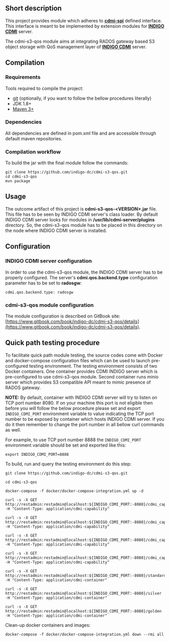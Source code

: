 ## Short description

This project provides module which adheres to [**cdmi-spi**](https://github.com/indigo-dc/cdmi-spi) defined interface. This interface is meant to be implemented by extension modules for [**INDIGO CDMI**](https://github.com/indigo-dc/cdmi) server.

The cdmi-s3-qos module aims at integrating RADOS gateway based S3 object storage with QoS management layer of [**INDIGO CDMI**](https://github.com/indigo-dc/cdmi) server.

## Compilation

### Requirements

Tools required to compile the project:

* [git](https://git-scm.com/) (optionally, if you want to follow the bellow procedures literally)
* JDK 1.8+
* [Maven 3+](https://maven.apache.org/)

### Dependencies

All dependencies are defined in pom.xml file and are accessible through default maven repositories.

### Compilation workflow

To build the jar with the final module follow the commands: 

```
git clone https://github.com/indigo-dc/cdmi-s3-qos.git
cd cdmi-s3-qos
mvn package
```

## Usage

The outcome artifact of this project is **cdmi-s3-qos-\<VERSION\>.jar** file. This file has to be seen by INDIGO CDMI server's class loader. By default INDIGO CDMI server looks for modules in **/usr/lib/cdmi-server/plugins** directory. So, the cdmi-s3-qos module has to be placed in this directory on the node where INDIGO CDMI server is installed.

## Configuration

### INDIGO CDMI server configuration

In order to use the cdmi-s3-qos module, the INDIGO CDMI server has to be properly configured. The server's **cdmi.qos.backend.type** configuration parameter has to be set to **radosgw**:

```
cdmi.qos.backend.type: radosgw
```

### cdmi-s3-qos module configuration

The module configuration is described on GitBook site: [https://www.gitbook.com/book/indigo-dc/cdmi-s3-qos/details](https://www.gitbook.com/book/indigo-dc/cdmi-s3-qos/details).

## Quick path testing procedure

To facilitate quick path module testing, the source codes come with Docker and docker-compose configuration files which can be used to launch pre-configured testing environment. The testing environment consists of two Docker containers. One container provides  CDMI INDIGO server which is pre-configured to use cdmi-s3-qos module. Second container runs minio server which provides S3 compatible API meant to mimic presence of RADOS gateway.    

**NOTE:** By default, container with INDIGO CDMI server will try to listen on TCP port number 8080. If on your machine this port is not eligible then before you will follow the below procedure please set and export `INDIGO_CDMI_PORT` environment variable to value indicating the TCP port number to be exposed by container which hosts INDIGO CDMI server. If you do it then remember to change the port number in all bellow curl commands as well.

For example, to use TCP port number 8888 the `INDIGO_CDMI_PORT` environment variable should be set and exported like this:

```
export INDIGO_CDMI_PORT=8888
```

To build, run and query the testing environment do this step:

```
git clone https://github.com/indigo-dc/cdmi-s3-qos.git

cd cdmi-s3-qos

docker-compose -f docker/docker-compose-integration.yml up -d

curl -s -X GET http://restadmin:restadmin@localhost:${INDIGO_CDMI_PORT:-8080}/cdmi_capabilities/container -H "Content-Type: application/cdmi-capability"

curl -s -X GET http://restadmin:restadmin@localhost:${INDIGO_CDMI_PORT:-8080}/cdmi_capabilities/container/ContainerProfile1  -H "Content-Type: application/cdmi-capability"

curl -s -X GET http://restadmin:restadmin@localhost:${INDIGO_CDMI_PORT:-8080}/cdmi_capabilities/container/ContainerProfile2 -H "Content-Type: application/cdmi-capability"

curl -s -X GET http://restadmin:restadmin@localhost:${INDIGO_CDMI_PORT:-8080}/cdmi_capabilities/container/ContainerProfile3 -H "Content-Type: application/cdmi-capability"

curl -s -X GET http://restadmin:restadmin@localhost:${INDIGO_CDMI_PORT:-8080}/standard -H "Content-Type: application/cdmi-container"

curl -s -X GET http://restadmin:restadmin@localhost:${INDIGO_CDMI_PORT:-8080}/silver -H "Content-Type: application/cdmi-container"

curl -s -X GET http://restadmin:restadmin@localhost:${INDIGO_CDMI_PORT:-8080}/golden -H "Content-Type: application/cdmi-container"

```

Clean-up docker containers and images:

```
docker-compose -f docker/docker-compose-integration.yml down --rmi all
```
